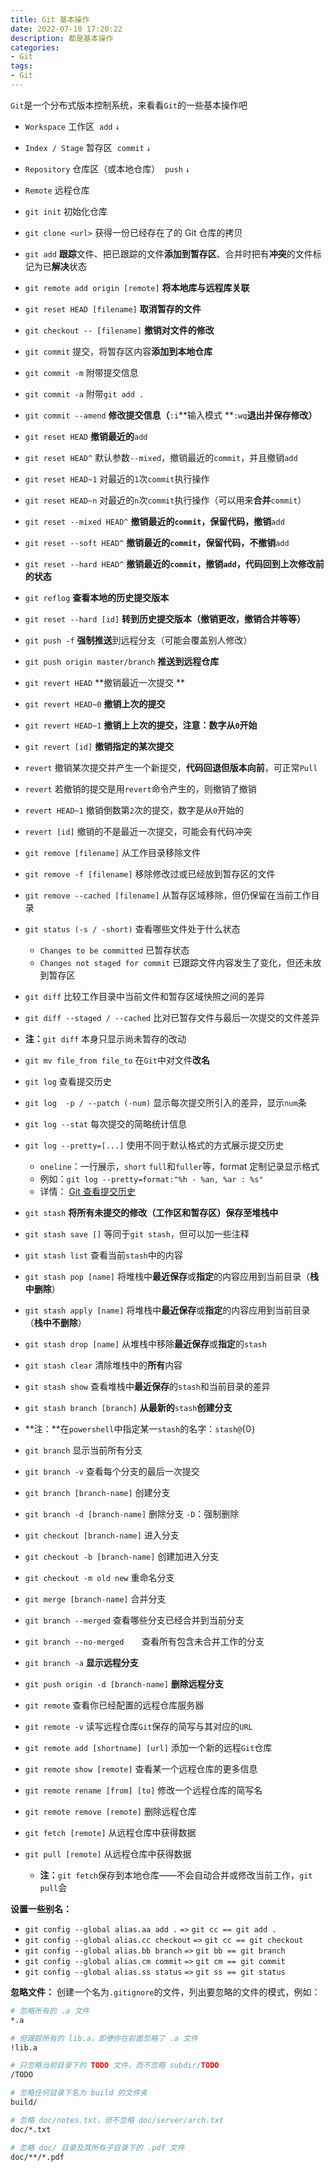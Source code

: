 ```yaml
---
title: Git 基本操作
date: 2022-07-10 17:20:22
description: 都是基本操作
categories:
- Git
tags:
- Git
---
```




`Git`是一个分布式版本控制系统，来看看`Git`的一些基本操作吧



<!--more-->

- `Workspace`    工作区
​		`add`    `↓`
- `Index / Stage`    暂存区
​		`commit`    `↓`
- `Repository`    仓库区（或本地仓库）
​		`push`    `↓`
- `Remote`    远程仓库    



- `git init`    初始化仓库
- `git clone <url>`    获得一份已经存在了的 Git 仓库的拷贝
- `git add`     **跟踪**文件、把已跟踪的文件**添加到暂存区**、合并时把有**冲突**的文件标记为已**解决**状态
- `git remote add origin [remote]`    **将本地库与远程库关联**
- `git reset HEAD [filename]`    **取消暂存的文件**
- `git checkout -- [filename]`    **撤销对文件的修改**




- `git commit`    提交，将暂存区内容**添加到本地仓库**
- `git commit -m`    附带提交信息
- `git commit -a`    附带`git add .`
- `git commit --amend`    **修改提交信息（**`:i`**输入模式 **`:wq`**退出并保存修改）**




- `git reset HEAD`    **撤销最近的**`add`
- `git reset HEAD^`    默认参数`--mixed`，撤销最近的`commit`，并且撤销`add`
- `git reset HEAD~1`    对最近的`1`次`commit`执行操作
- `git reset HEAD~n`    对最近的`n`次`commit`执行操作（可以用来**合并**`commit`）
- `git reset --mixed HEAD^`    **撤销最近的`commit`，保留代码，撤销**`add`
- `git reset --soft HEAD^`    **撤销最近的`commit`，保留代码，不撤销**`add`
- `git reset --hard HEAD^`    **撤销最近的`commit`，撤销`add`，代码回到上次修改前的状态**




- `git reflog`    **查看本地的历史提交版本**
- `git reset --hard [id]`    **转到历史提交版本（撤销更改，撤销合并等等）**




- `git push -f`    **强制推送**到远程分支（可能会覆盖别人修改）
- `git push origin master/branch`    **推送到远程仓库**




- `git revert HEAD`    **撤销最近一次提交 **
- `git revert HEAD~0`    **撤销上次的提交**
- `git revert HEAD~1`    **撤销上上次的提交，注意：数字从`0`开始**
- `git revert [id]`    **撤销指定的某次提交**
- `revert`     撤销某次提交并产生一个新提交，**代码回退但版本向前**，可正常`Pull`
- `revert`    若撤销的提交是用`revert`命令产生的，则撤销了撤销
- `revert HEAD~1`     撤销倒数第`2`次的提交，数字是从`0`开始的
- `revert [id]`    撤销的不是最近一次提交，可能会有代码冲突




- `git remove [filename]`    从工作目录移除文件
- `git remove -f [filename]`    移除修改过或已经放到暂存区的文件
- `git remove --cached [filename]`    从暂存区域移除，但仍保留在当前工作目录




- `git status (-s / -short)`    查看哪些文件处于什么状态
   - `Changes to be committed`    已暂存状态
   - `Changes not staged for commit`    已跟踪文件内容发生了变化，但还未放到暂存区




- `git diff`    比较工作目录中当前文件和暂存区域快照之间的差异
- `git diff --staged / --cached`    比对已暂存文件与最后一次提交的文件差异
- **注：**`git diff`    本身只显示尚未暂存的改动




- `git mv file_from file_to`    在`Git`中对文件**改名**




- `git log`     查看提交历史
- `git log  -p / --patch (-num)`    显示每次提交所引入的差异，显示`num`条
- `git log --stat`    每次提交的简略统计信息
- `git log --pretty=[...]`    使用不同于默认格式的方式展示提交历史
   - `oneline`：一行展示，`short` `full`和`fuller`等，format 定制记录显示格式
   - 例如：`git log --pretty=format:"%h - %an, %ar : %s"`
   - 详情： [Git 查看提交历史](https://git-scm.com/book/zh/v2/Git-%E5%9F%BA%E7%A1%80-%E6%9F%A5%E7%9C%8B%E6%8F%90%E4%BA%A4%E5%8E%86%E5%8F%B2)





- `git stash`    **将所有未提交的修改（工作区和暂存区）保存至堆栈中**
- `git stash save []`    等同于`git stash`，但可以加一些注释
- `git stash list`    查看当前`stash`中的内容
- `git stash pop [name]`    将堆栈中**最近保存**或**指定**的内容应用到当前目录（**栈中删除**）
- `git stash apply [name]`    将堆栈中**最近保存**或**指定**的内容应用到当前目录（**栈中不删除**）
- `git stash drop [name]`    从堆栈中移除**最近保存**或**指定**的`stash`
- `git stash clear`    清除堆栈中的**所有**内容
- `git stash show`    查看堆栈中**最近保存**的`stash`和当前目录的差异
- `git stash branch [branch]`    **从最新的**`stash`**创建分支**
- **注：**在`powershell`中指定某一`stash`的名字：`stash@`{0`}`



- `git branch`    显示当前所有分支
- `git branch -v`    查看每个分支的最后一次提交
- `git branch [branch-name]`    创建分支
- `git branch -d [branch-name]`    删除分支  `-D`：强制删除
- `git checkout [branch-name]`    进入分支
- `git checkout -b [branch-name]`    创建加进入分支
- `git checkout -m old new`    重命名分支
- `git merge [branch-name]`    合并分支
- `git branch --merged`    查看哪些分支已经合并到当前分支
- `git branch --no-merged    `查看所有包含未合并工作的分支



- `git branch -a`    **显示远程分支**
- `git push origin -d [branch-name]`    **删除远程分支**



- `git remote`    查看你已经配置的远程仓库服务器
- `git remote -v`    读写远程仓库`Git`保存的简写与其对应的`URL`
- `git remote add [shortname] [url]`    添加一个新的远程`Git`仓库
- `git remote show [remote]`    查看某一个远程仓库的更多信息
- `git remote rename [from] [to]`    修改一个远程仓库的简写名
- `git remote remove [remote]`    删除远程仓库
- `git fetch [remote]`    从远程仓库中获得数据
- `git pull [remote]`    从远程仓库中获得数据
   - **注：**`git fetch`保存到本地仓库——不会自动合并或修改当前工作，`git pull`会



**设置一些别名：**

- `git config --global alias.aa add .`  `=>`  `git cc == git add .`
- `git config --global alias.cc checkout`  `=>`  `git cc == git checkout`
- `git config --global alias.bb branch`  `=>`  `git bb == git branch`
- `git config --global alias.cm commit`  `=>`  `git cm == git commit`
- `git config --global alias.ss status`  `=>`  `git ss == git status`



**忽略文件：**
创建一个名为`.gitignore`的文件，列出要忽略的文件的模式，例如：

```bash
# 忽略所有的 .a 文件
*.a

# 但跟踪所有的 lib.a，即便你在前面忽略了 .a 文件
!lib.a

# 只忽略当前目录下的 TODO 文件，而不忽略 subdir/TODO
/TODO

# 忽略任何目录下名为 build 的文件夹
build/

# 忽略 doc/notes.txt，但不忽略 doc/server/arch.txt
doc/*.txt

# 忽略 doc/ 目录及其所有子目录下的 .pdf 文件
doc/**/*.pdf
```

